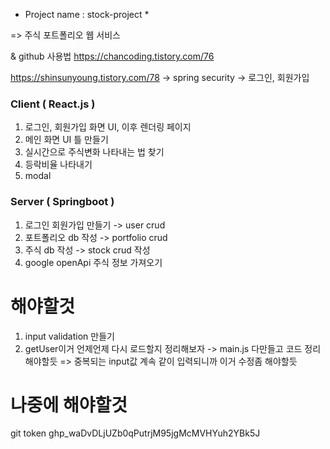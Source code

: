 * Project name : stock-project *

=> 주식 포트폴리오 웹 서비스

& github 사용법
https://chancoding.tistory.com/76

https://shinsunyoung.tistory.com/78
-> spring security
-> 로그인, 회원가입

### Client ( React.js ) ###
1. 로그인, 회원가입 화면 UI, 이후 렌더링 페이지 
2. 메인 화면 UI 틀 만들기
3. 실시간으로 주식변화 나타내는 법 찾기
4. 등락비율 나타내기
5. modal

### Server ( Springboot ) ###

1. 로그인 회원가입 만들기 -> user crud
2. 포트폴리오 db 작성 -> portfolio crud
3. 주식 db 작성 -> stock crud 작성
4. google openApi 주식 정보 가져오기

# 해야할것
1. input validation 만들기
2. getUser이거 언제언제 다시 로드할지 정리해보자
-> main.js 다만들고 코드 정리 해야할듯 => 중복되는 input값 계속 같이 입력되니까 이거 수정좀 해야할듯


# 나중에 해야할것
git token
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

